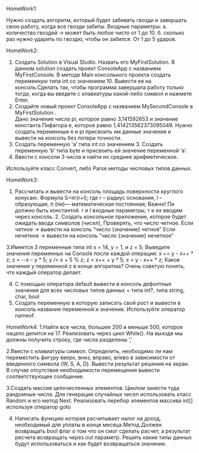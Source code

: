 HomeWork1:

Нужно создать алгоритм, который будет забивать гвозди и завершать свою работу, когда все гвозди забиты.
	Входные параметры:
		а. количество гвоздей -> может быть любое чисто от 1 до 10.
		б. сколько раз нужно ударить по гвоздю, чтобы он забился. От 1 до 5 ударов.

  HomeWork2:  
1. Создать Solution в Visual Studio. Назвать его MyFirstSolution. В данном solution создать проект ConsoleApp с названием MyFirstConsole. В методе Main консольного проекта создать переменную типа int со значением 10. Вывести ее на консоль.Сделать так, чтобы программа завершала работу только тогда, когда вы введете с клавиатуры какой-либо символ и нажмете Enter.
2. Создайте новый проект ConsoleApp с названием MySecondConsole в MyFirstSolution .  
Дано значение числа pi, которое равно 3,141592653 и значение константа Пифагора е, которое  равно 1,414213562373095048. Нужно создать переменные e и pi присвоить им данные значения и вывести на консоль без потери точности.
3. Создать переменную ‘a’ типа int со значением 3. Создать переменную ‘b’ типа byte и присвоить ей значение переменной ‘a’.
4. Ввести с консоли 3 числа и найти их среднее арифметическое.

Используйте класс Convert, либо Parse методы числовых типов данных.

HomeWork3:


1.  Рассчитать и вывести на консоль площадь поверхности круглого конусаю.
Формула S=πr(r+l);
где r – радиус основания, l – образующая, π (пи)— математическая постоянная;
Важно! Πи должно быть константой. r и I входные параметры, т е их вводим через консоль.
      2. Создать консольное приложение, которое будет ожидать ввода символов (чисел),
Проверять, что число четное.
  Если четное -> вывести на консоль “число {значение} четное”
  Если нечетное -> вывести на консоль “число {значение} нечетное”

3.Имеется 3 переменные типа int x = 14, y = 1, и z = 5; 
Выведите значения переменных на Console после каждой операции:
x += y - x++ * z; 
z = --x – y * 5; 
y /= x + 5 % z; 
z = x++ + y * 5; 
x = y - x++ * z; 
Какое значение у переменной z в конце алгоритма? Очень советую понять, что каждый оператор делает.

4.  С помощью оператора default вывести в консоль дефолтные значения для всех числовых типов данных + типа  int?, типа string, char, bool
5.  Создать переменную в которую записать свой рост и вывести в консоль название переменной и значение. Используйте оператор nameof.

HomeWork4:
1.Найти все числа, большее 200 и меньше 500, которое нацело делится на 17. 
Реализовать через цикл While(). На выходе мы должны получить строку, где числа разделены ‘,’

2.Ввести с клавиатуры символ. Определить, необходимо ли нам переместить фигуру вверх, вниз, вправо, 
влево в зависимости от введенного символа (W, S, A, D). Вывести результат решения на экран. 
В случае отсутствия необходимости перемещения вывести соответствующее сообщение.

3.Создать массив целочисленных элементов. Циклом занести туда рандомные числа.
Для генерации случайных чисел использовать класс Random и его метод Next.
Реализовать перебор элементов массива int[] используя оператор goto

4. Написать функцию которая расчитывает налог на доход, необходимый для уплаты в конце месяца.Метод 
Должен возвращать bool флаг о том что он смог сделать расчет, а результат ресчета возвращать через out параметр. Решить какие типы данных будут использоваться и как будет возвращаться значение.
